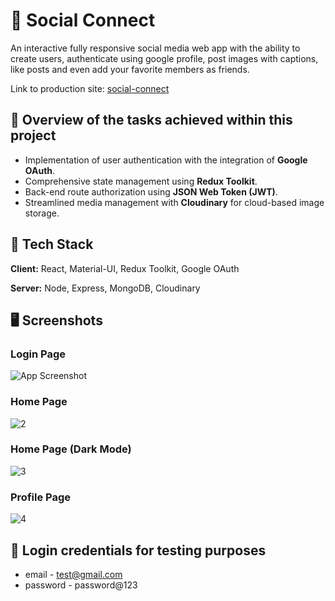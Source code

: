 
# 🔵 Social Connect

An interactive fully responsive social media web app with the ability to create users, authenticate using google profile, post images with captions, like posts and even add your favorite members as friends.

Link to production site: [social-connect](https://social-connect-donheshanthaka.netlify.app/)
## 🔬 Overview of the tasks achieved within this project

* Implementation of user authentication with the integration of **Google OAuth**.
* Comprehensive state management using **Redux Toolkit**.
* Back-end route authorization using **JSON Web Token (JWT)**.
* Streamlined media management with **Cloudinary** for cloud-based image storage.
## 🧱 Tech Stack

**Client:** React, Material-UI, Redux Toolkit, Google OAuth

**Server:** Node, Express, MongoDB, Cloudinary


## 🖥 Screenshots

### Login Page

![App Screenshot](https://user-images.githubusercontent.com/61963664/222643644-b4e58f7d-04fd-49f6-beef-ab4ede704c07.PNG)

### Home Page
![2](https://user-images.githubusercontent.com/61963664/222643866-a7d11731-f310-40e7-93f7-d7fb9f4af4e7.PNG)

### Home Page (Dark Mode)
![3](https://user-images.githubusercontent.com/61963664/222643946-33fc4dcf-fdd8-4c5f-aa78-2c718cdeb0bf.PNG)

### Profile Page
![4](https://user-images.githubusercontent.com/61963664/222644126-dd7597ef-2e41-4e6e-b62b-4da5a9f6f911.PNG)

## 👥 Login credentials for testing purposes

* email - test@gmail.com
* password - password@123
